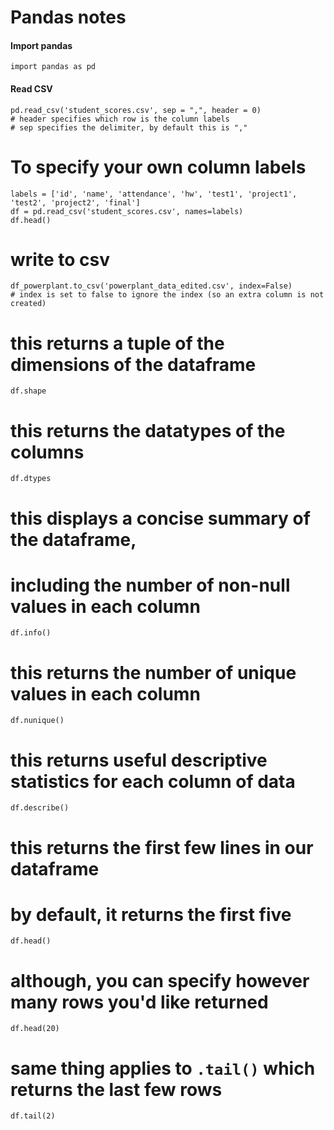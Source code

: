 # Pandas notes

#### Import pandas 
    import pandas as pd

#### Read CSV
```
pd.read_csv('student_scores.csv', sep = ",", header = 0)
# header specifies which row is the column labels
# sep specifies the delimiter, by default this is ","
```

# To specify your own column labels 
```
labels = ['id', 'name', 'attendance', 'hw', 'test1', 'project1', 'test2', 'project2', 'final']
df = pd.read_csv('student_scores.csv', names=labels)
df.head()
```
# write to csv
```
df_powerplant.to_csv('powerplant_data_edited.csv', index=False)    
# index is set to false to ignore the index (so an extra column is not created)
```

# this returns a tuple of the dimensions of the dataframe
    df.shape
    
# this returns the datatypes of the columns
    df.dtypes

# this displays a concise summary of the dataframe,
# including the number of non-null values in each column
    df.info()

# this returns the number of unique values in each column
    df.nunique()

# this returns useful descriptive statistics for each column of data
    df.describe()

# this returns the first few lines in our dataframe
# by default, it returns the first five
    df.head()

# although, you can specify however many rows you'd like returned
    df.head(20)

# same thing applies to `.tail()` which returns the last few rows
    df.tail(2)
